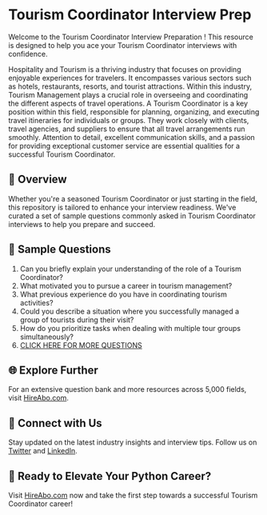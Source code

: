 # Tourism Coordinator Interview Prep

Welcome to the Tourism Coordinator Interview Preparation ! This resource is designed to help you ace your Tourism Coordinator interviews with confidence.

Hospitality and Tourism is a thriving industry that focuses on providing enjoyable experiences for travelers. It encompasses various sectors such as hotels, restaurants, resorts, and tourist attractions. Within this industry, Tourism Management plays a crucial role in overseeing and coordinating the different aspects of travel operations. A Tourism Coordinator is a key position within this field, responsible for planning, organizing, and executing travel itineraries for individuals or groups. They work closely with clients, travel agencies, and suppliers to ensure that all travel arrangements run smoothly. Attention to detail, excellent communication skills, and a passion for providing exceptional customer service are essential qualities for a successful Tourism Coordinator.

## 🚀 Overview

Whether you're a seasoned Tourism Coordinator or just starting in the field, this repository is tailored to enhance your interview readiness. We've curated a set of sample questions commonly asked in Tourism Coordinator interviews to help you prepare and succeed.

## 📝 Sample Questions

1. Can you briefly explain your understanding of the role of a Tourism Coordinator?
2. What motivated you to pursue a career in tourism management?
3. What previous experience do you have in coordinating tourism activities?
4. Could you describe a situation where you successfully managed a group of tourists during their visit?
5. How do you prioritize tasks when dealing with multiple tour groups simultaneously?
6. [CLICK HERE FOR MORE QUESTIONS](https://hireabo.com/job/11_1_4/Tourism%20Coordinator)

## 🌐 Explore Further

For an extensive question bank and more resources across 5,000 fields, visit [HireAbo.com](https://www.hireabo.com).

## 📱 Connect with Us

Stay updated on the latest industry insights and interview tips. Follow us on [Twitter](https://twitter.com/hireabo) and [LinkedIn](https://www.linkedin.com/in/hire-abo-3609972a8/).

## 🚀 Ready to Elevate Your Python Career?

Visit [HireAbo.com](https://www.hireabo.com) now and take the first step towards a successful Tourism Coordinator career!
